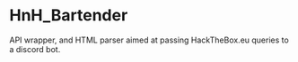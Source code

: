 # HnH_Bartender
API wrapper, and HTML parser aimed at passing HackTheBox.eu queries to a discord bot.
